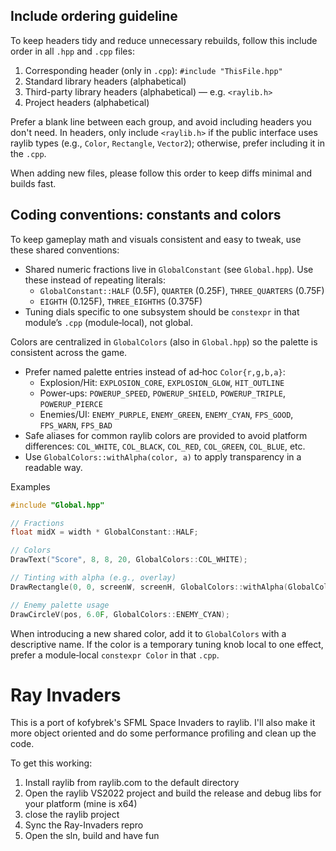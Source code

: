 ## Include ordering guideline

To keep headers tidy and reduce unnecessary rebuilds, follow this include order in all `.hpp` and `.cpp` files:

1. Corresponding header (only in `.cpp`): `#include "ThisFile.hpp"`
2. Standard library headers (alphabetical)
3. Third-party library headers (alphabetical) — e.g. `<raylib.h>`
4. Project headers (alphabetical)

Prefer a blank line between each group, and avoid including headers you don't need. In headers, only include `<raylib.h>` if the public interface uses raylib types (e.g., `Color`, `Rectangle`, `Vector2`); otherwise, prefer including it in the `.cpp`.

When adding new files, please follow this order to keep diffs minimal and builds fast.

## Coding conventions: constants and colors

To keep gameplay math and visuals consistent and easy to tweak, use these shared conventions:

- Shared numeric fractions live in `GlobalConstant` (see `Global.hpp`). Use these instead of repeating literals:
	- `GlobalConstant::HALF` (0.5F), `QUARTER` (0.25F), `THREE_QUARTERS` (0.75F)
	- `EIGHTH` (0.125F), `THREE_EIGHTHS` (0.375F)
- Tuning dials specific to one subsystem should be `constexpr` in that module’s `.cpp` (module‑local), not global.

Colors are centralized in `GlobalColors` (also in `Global.hpp`) so the palette is consistent across the game.

- Prefer named palette entries instead of ad‑hoc `Color{r,g,b,a}`:
	- Explosion/Hit: `EXPLOSION_CORE`, `EXPLOSION_GLOW`, `HIT_OUTLINE`
	- Power‑ups: `POWERUP_SPEED`, `POWERUP_SHIELD`, `POWERUP_TRIPLE`, `POWERUP_PIERCE`
	- Enemies/UI: `ENEMY_PURPLE`, `ENEMY_GREEN`, `ENEMY_CYAN`, `FPS_GOOD`, `FPS_WARN`, `FPS_BAD`
- Safe aliases for common raylib colors are provided to avoid platform differences: `COL_WHITE`, `COL_BLACK`, `COL_RED`, `COL_GREEN`, `COL_BLUE`, etc.
- Use `GlobalColors::withAlpha(color, a)` to apply transparency in a readable way.

Examples

```cpp
#include "Global.hpp"

// Fractions
float midX = width * GlobalConstant::HALF;

// Colors
DrawText("Score", 8, 8, 20, GlobalColors::COL_WHITE);

// Tinting with alpha (e.g., overlay)
DrawRectangle(0, 0, screenW, screenH, GlobalColors::withAlpha(GlobalColors::COL_BLACK, 128));

// Enemy palette usage
DrawCircleV(pos, 6.0F, GlobalColors::ENEMY_CYAN);
```

When introducing a new shared color, add it to `GlobalColors` with a descriptive name. If the color is a temporary tuning knob local to one effect, prefer a module‑local `constexpr Color` in that `.cpp`.

# Ray Invaders

This is a port of kofybrek's SFML Space Invaders to raylib. I'll also make it more object oriented and do some performance profiling and clean up the code.

To get this working:
1. Install raylib from raylib.com to the default directory
2. Open the raylib VS2022 project and build the release and debug libs for your platform (mine is x64)
3. close the raylib project
4. Sync the Ray-Invaders repro
5. Open the sln, build and have fun
